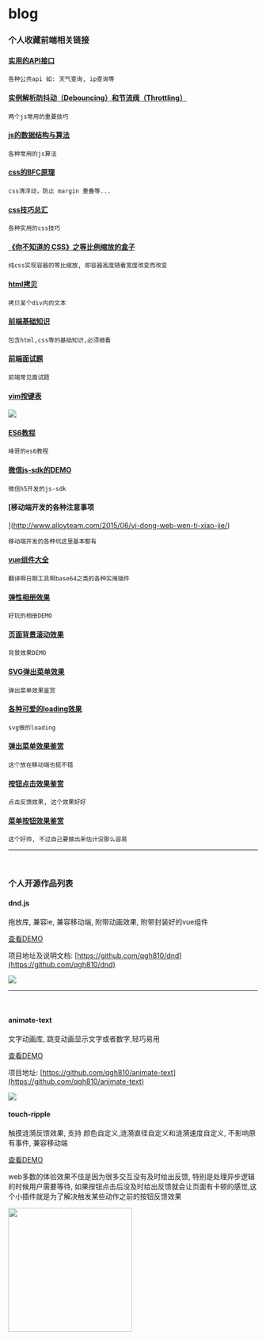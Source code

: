 # blog

### 个人收藏前端相关链接

#### [实用的API接口](https://zhuanlan.zhihu.com/p/21320392?refer=passer)

```
各种公共api 如: 天气查询, ip查询等
```

#### [实例解析防抖动（Debouncing）和节流阀（Throttling）](http://www.css88.com/archives/7010)

```
两个js常用的重要技巧
```

#### [js的数据结构与算法](http://huang303513.github.io/2016/12/08/Javascript%E7%9A%84%E6%95%B0%E6%8D%AE%E7%BB%93%E6%9E%84%E4%B8%8E%E7%AE%97%E6%B3%95(%E4%B8%80).html)

```
各种常用的js算法
```

#### [css的BFC原理](http://www.cnblogs.com/lhb25/p/inside-block-formatting-ontext.html)

```
css清浮动，防止 margin 重叠等...
```

#### [css技巧总汇](http://www.codeceo.com/article/12-css-protips.html)

```
各种实用的css技巧
```

#### [《你不知道的 CSS》之等比例缩放的盒子](https://w3ctech.com/topic/1483)

```
纯css实现容器的等比缩放, 即容器高度随着宽度改变而改变
```

#### [html拷贝](https://zhuanlan.zhihu.com/p/23920249)

```
拷贝某个div内的文本
```

#### [前端基础知识](https://github.com/markyun/My-blog/blob/master/Front-end-Developer-Questions/Questions-and-Answers/README.md)

```
包含html,css等的基础知识,必须细看
```

#### [前端面试题](https://juejin.im/post/57d4ef360e3dd90069d84be9)

```
前端常见面试题
```

#### [vim按键表]()

<img src="http://r.photo.store.qq.com/psb?/V1244Ekt23dv59/nVj6ECaZkEAC28LixCncZbPx7wsdx7UxdqFdKJugODM!/o/dAkBAAAAAAAA&ek=1&kp=1&pt=0&bo=jAOAAgAE0gIFAPo!&su=12700897&tm=1491184800&sce=0-12-12&rf=2-9" />

#### [ES6教程](http://es6.ruanyifeng.com/)

```
峰哥的es6教程
```

#### [微信js-sdk的DEMO](http://203.195.235.76/jssdk/)

```
微信h5开发的js-sdk
```

#### [移动端开发的各种注意事项
](http://www.alloyteam.com/2015/06/yi-dong-web-wen-ti-xiao-jie/)

```
移动端开发的各种坑这里基本都有
```

#### [vue组件大全](https://vux.li)

```
翻译啊日期工具啊base64之类的各种实用插件
```

#### [弹性相册效果](https://tympanus.net/Development/ElasticStack/)

```
好玩的相册DEMO
```

#### [页面背景滚动效果](https://tympanus.net/Development/ArticleIntroEffects/index2.html)

```
背景效果DEMO
```

#### [SVG弹出菜单效果](https://tympanus.net/Development/ElasticSVGElements/)

```
弹出菜单效果鉴赏
```

#### [各种可爱的loading效果](https://tympanus.net/Tutorials/SVGLoaderGSAP/index7.html)

```
svg做的loading
```

#### [弹出菜单效果鉴赏](https://tympanus.net/Tutorials/MotionBlurEffect/menu.html)

```
这个放在移动端也挺不错
```

#### [按钮点击效果鉴赏](https://tympanus.net/Tutorials/SVGRipples/index2.html)

```
点击反馈效果, 这个效果好好
```

#### [菜单按钮效果鉴赏](https://tympanus.net/Tutorials/AnimatedMenuIcon/)

```
这个好帅, 不过自己要做出来估计没那么容易
```

---

<br>

### 个人开源作品列表

#### dnd.js

拖放库, 兼容ie, 兼容移动端, 附带动画效果, 附带封装好的vue组件

[查看DEMO](http://qgh810.github.io/src/dnd/index.html)

项目地址及说明文档: [https://github.com/qgh810/dnd](https://github.com/qgh810/dnd)

<img src="https://raw.githubusercontent.com/qgh810/draggable/master/demo/demo.gif">

---

<br>

#### animate-text

文字动画库, 跳变动画显示文字或者数字,轻巧易用

[查看DEMO](http://qgh810.github.io/src/animate-text/index.html)

项目地址: [https://github.com/qgh810/animate-text](https://github.com/qgh810/animate-text)

<img src="https://raw.githubusercontent.com/qgh810/qgh810.github.io/master/src/animate-text/assets/images/demo.gif">

<br>

#### touch-ripple

触摸涟漪反馈效果, 支持 颜色自定义,涟漪直径自定义和涟漪速度自定义, 不影响原有事件, 兼容移动端<br>

[查看DEMO](http://qgh810.github.io/src/touch-ripple/index.html)<br>

web多数的体验效果不佳是因为很多交互没有及时给出反馈, 特别是处理异步逻辑的时候用户需要等待, 如果按钮点击后没及时给出反馈就会让页面有卡顿的感觉,这个小插件就是为了解决触发某些动作之前的按钮反馈效果<br>

<img src="https://github.com/qgh810/qgh810.github.io/blob/master/src/touch-ripple/assets/images/demo.gif?raw=true" width="250" />
